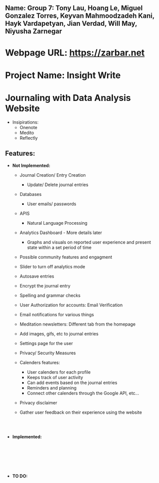 ## Name: Group 7: Tony Lau, Hoang Le, Miguel Gonzalez Torres, Keyvan Mahmoodzadeh Kani, Hayk Vardapetyan, Jian Verdad, Will May, Niyusha Zarnegar

# Webpage URL: https://zarbar.net

# Project Name: Insight Write

# **Journaling with Data Analysis Website**

- Insipirations:
    - Onenote
    - Medito
    - Reflectly 


## Features:

- <strong>Not Implemented:</strong>

    - Journal Creation/ Entry Creation
        - Update/ Delete journal entries
    - Databases
        - User emails/ passwords

    - APIS
        - Natural Language Processing

    - Analytics Dashboard - More details later
        - Graphs and visuals on reported user experience and present state within a set period of time
    - Possible community features and engagment
    - Slider to turn off analytics mode
    - Autosave entries
    - Encrypt the journal entry
    - Spelling and grammar checks
    - User Authorization for accounts: Email Verification
    - Email notifications for various things
    - Meditation newsletters: Different tab from the homepage
    - Add images, gifs, etc to journal entries
    - Settings page for the user
    - Privacy/ Security Measures
    - Calenders features:
        - User calenders for each profile
        - Keeps track of user activity
        - Can add events based on the journal entries
        - Reminders and planning
        - Connect other calenders through the Google API, etc...
    - Privacy disclaimer
    - Gather user feedback on their experience using the website

<br><br>

- <strong>Implemented:</strong>

<br><br>



<br><br>

- <strong>TO DO:</strong>


<br><br>

